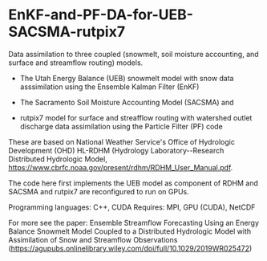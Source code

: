 # EnKF-and-PF-DA-for-UEB-SACSMA-rutpix7 

Data assimilation to three coupled (snowmelt, soil moisture accounting, and surface and streamflow routing) models. 

- The Utah Energy Balance (UEB) snowmelt model with snow data asssimilation using the Ensemble Kalman Filter (EnKF)  

- The Sacramento Soil Moisture Accounting Model (SACSMA) and  

- rutpix7 model for surface and streafflow routing with watershed outlet discharge data assimilation using the Particle Filter (PF) code  

These are based on National Weather Service's Office of Hydrologic Development (OHD) HL-RDHM (Hydrology Laboratory--Research Distributed Hydrologic Model, https://www.cbrfc.noaa.gov/present/rdhm/RDHM_User_Manual.pdf.   

The code here first implements the UEB model as component of RDHM and SACSMA and rutpix7 are reconfigured to run on GPUs.   

Programming languages: C++, CUDA   Requires: MPI, GPU (CUDA), NetCDF  

For more see the paper: Ensemble Streamflow Forecasting Using an Energy Balance Snowmelt Model Coupled to a Distributed Hydrologic Model with Assimilation of Snow and Streamflow Observations (https://agupubs.onlinelibrary.wiley.com/doi/full/10.1029/2019WR025472)
